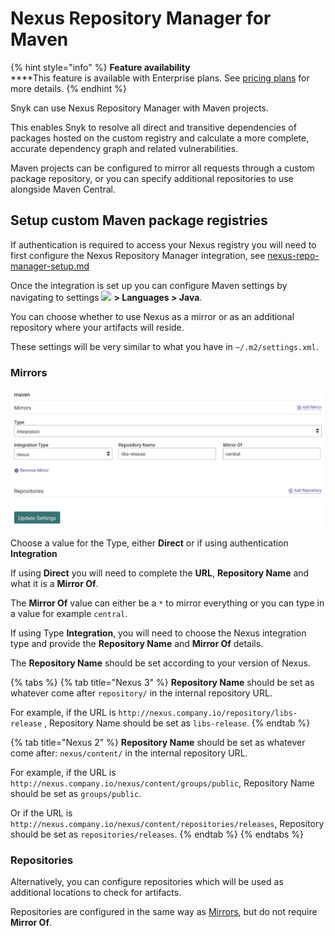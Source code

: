 # Nexus Repository Manager for Maven



{% hint style="info" %}
**Feature availability**\
****This feature is available with Enterprise plans. See [pricing plans](https://snyk.io/plans/) for more details.
{% endhint %}

Snyk can use Nexus Repository Manager with Maven projects.

This enables Snyk to resolve all direct and transitive dependencies of packages hosted on the custom registry and calculate a more complete, accurate dependency graph and related vulnerabilities.

Maven projects can be configured to mirror all requests through a custom package repository, or you can specify additional repositories to use alongside Maven Central.

## **Setup custom Maven package registries**

If authentication is required to access your Nexus registry you will need to first configure the Nexus Repository Manager integration, see [nexus-repo-manager-setup.md](nexus-repo-manager-setup.md "mention")

Once the integration is set up you can configure Maven settings by navigating to settings ![](../../.gitbook/assets/cog\_icon.png) **> Languages > Java**.

You can choose whether to use Nexus as a mirror or as an additional repository where your artifacts will reside.&#x20;

These settings will be very similar to what you have in `~/.m2/settings.xml`.

### **Mirrors**

![](<../../.gitbook/assets/Screenshot 2022-07-15 at 15.10.52.png>)

Choose a value for the Type, either **Direct** or if using authentication **Integration**

If using **Direct** you will need to complete the **URL**, **Repository Name** and what it is a **Mirror Of**.

The **Mirror Of** value can either be a `*` to mirror everything or you can type in a value for example `central`.

If using Type **Integration**, you will need to choose the Nexus integration type and provide the **Repository Name** and **Mirror Of** details.

The **Repository Name** should be set according to your version of Nexus.

{% tabs %}
{% tab title="Nexus 3" %}
**Repository Name** should be set as whatever come after `repository/` in the internal repository URL.

For example, if the URL is `http://nexus.company.io/repository/libs-release` , Repository Name should be set as `libs-release`.
{% endtab %}

{% tab title="Nexus 2" %}
**Repository Name** should be set as whatever come after: `nexus/content/` in the internal repository URL.

For example, if the URL is `http://nexus.company.io/nexus/content/groups/public`, Repository Name should be set as `groups/public`.&#x20;

Or if the URL is `http://nexus.company.io/nexus/content/repositories/releases`, Repository should be set as `repositories/releases`.
{% endtab %}
{% endtabs %}

### **Repositories**

Alternatively, you can configure repositories which will be used as additional locations to check for artifacts.

Repositories are configured in the same way as [Mirrors](artifactory-registry-for-maven-1.md#mirrors), but do not require **Mirror Of**.
